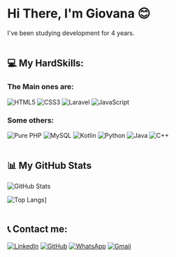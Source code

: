 # Hi There, I'm Giovana :blush:
I've been studying development for 4 years.
<br><br>
## 💻 My HardSkills:
### The Main ones are:
![HTML5](https://img.shields.io/badge/HTML5-E34F26?style=for-the-badge&logo=html5&logoColor=white) ![CSS3](https://img.shields.io/badge/CSS3-1572B6?style=for-the-badge&logo=css3&logoColor=white) ![Laravel](https://img.shields.io/badge/laravel-f3392e?style=for-the-badge&logo=laravel&logoColor=fff) ![JavaScript](https://img.shields.io/badge/JavaScript-F7DF1E?style=for-the-badge&logo=javascript&logoColor=black)
### Some others:
![Pure PHP](https://img.shields.io/badge/Pure%20PHP-777BB4?style=for-the-badge&logo=php&logoColor=white) ![MySQL](https://img.shields.io/badge/MySQL-db7533?style=for-the-badge&logo=mysql&logoColor=fff) ![Kotlin](https://img.shields.io/badge/Kotlin-0095D5?&style=for-the-badge&logo=kotlin&logoColor=white) ![Python](https://img.shields.io/badge/python-3670A0?style=for-the-badge&logo=python&logoColor=ffdd54) ![Java](https://img.shields.io/badge/java-%23ED8B00.svg?style=for-the-badge&logo=openjdk&logoColor=white)  ![C++](https://img.shields.io/badge/C%2B%2B-00599C?style=for-the-badge&logo=c%2B%2B&logoColor=white) 
<br><br>
##  📊 My GitHub Stats
![GitHub Stats](https://github-readme-stats.vercel.app/api?username=gsfranca&theme=transparent&bg_color=000&border_color=30A3DC&show_icons=true&icon_color=30A3DC&title_color=E94D5F&text_color=FFF)

![Top Langs](https://github-readme-stats-git-masterrstaa-rickstaa.vercel.app/api/top-langs/?username=gsfranca&bg_color=000&border_color=30A3DC&title_color=E94D5F&text_color=FFF)]
<br><br>

## 📞 Contact me:
[![LinkedIn](https://img.shields.io/badge/LinkedIn-0077B5?style=for-the-badge&logo=linkedin&logoColor=white)](https://www.linkedin.com/in/giovanasantosdefranca/) [![GitHub](https://img.shields.io/badge/GitHub-100000?style=for-the-badge&logo=github&logoColor=white)](https://github.com/gsfranca) [![WhatsApp](https://img.shields.io/badge/WhatsApp-25D366?style=for-the-badge&logo=whatsapp&logoColor=white)](https://wa.me/5511949553289) [![Gmail](https://img.shields.io/badge/Gmail-333333?style=for-the-badge&logo=gmail&logoColor=red)](mailto:GiovanaS.Franca01@gmail.com)
